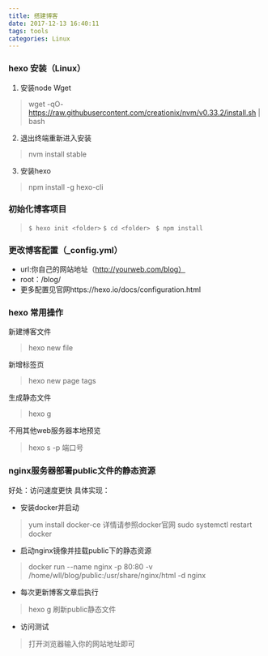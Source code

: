 ```yaml
---
title: 搭建博客
date: 2017-12-13 16:40:11
tags: tools
categories: Linux
---
```

### hexo 安装（Linux）

 1. 安装node
Wget
> wget -qO- https://raw.githubusercontent.com/creationix/nvm/v0.33.2/install.sh | bash

 2. 退出终端重新进入安装
> nvm install stable

 3. 安装hexo
> npm install -g hexo-cli

### 初始化博客项目
> `$ hexo init <folder>`
 `$ cd <folder> `
 `$ npm install`

### 更改博客配置（_config.yml）

 - url:你自己的网站地址（http://yourweb.com/blog）
 - root：/blog/
 - 更多配置见官网https://hexo.io/docs/configuration.html
 
### hexo 常用操作

新建博客文件
> hexo new file

新增标签页
> hexo new page tags

生成静态文件
> hexo g

不用其他web服务器本地预览
> hexo s -p 端口号

### nginx服务器部署public文件的静态资源

好处：访问速度更快
具体实现：

- 安装docker并启动

> yum install docker-ce 详情请参照docker官网
sudo systemctl restart docker

- 启动nginx镜像并挂载public下的静态资源

> docker run --name nginx -p 80:80 -v /home/wll/blog/public:/usr/share/nginx/html -d nginx

- 每次更新博客文章后执行

> hexo g 刷新public静态文件

- 访问测试

> 打开浏览器输入你的网站地址即可
